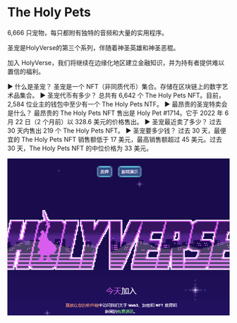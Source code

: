 # The Holy Pets

6,666 只宠物，每只都附有独特的音频和大量的实用程序。

圣宠是HolyVerse的第三个系列，伴随着神圣英雄和神圣恶棍。

加入 HolyVerse，我们将继续在边缘化地区建立金融知识，并为持有者提供难以置信的福利。

▶ 什么是圣宠？
圣宠是一个 NFT（非同质代币）集合。存储在区块链上的数字艺术品集合。
▶ 圣宠代币有多少？
总共有 6,642 个 The Holy Pets NFT。目前，2,584 位业主的钱包中至少有一个 The Holy Pets NTF。
▶ 最昂贵的圣宠特卖会是什么？
最昂贵的 The Holy Pets NFT 售出是 Holy Pet #1714。它于 2022 年 6 月 22 日（2 个月前）以 328.6 美元的价格售出。
▶ 圣宠最近卖了多少？
过去 30 天内售出 219 个 The Holy Pets NFT。
▶ 圣宠要多少钱？
过去 30 天，最便宜的 The Holy Pets NFT 销售额低于 17 美元，最高销售额超过 45 美元。过去 30 天，The Holy Pets NFT 的中位价格为 33 美元。

![nft](01.png)


